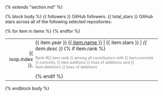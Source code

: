 {% extends "section.md" %}

{% block body %}
{{ followers }} GitHub followers.
{{ total_stars }} GitHub stars across all of the following selected repositories:

<table class="table table-hover">
{% for item in items %}
<tr>
  <td align='right' style='padding-right:0;padding-left:0;'>{{ loop.index }}.</td>
  <td>
    <span class='cvdate'>{{ item.year }}</span>
    <a href="{{ item.repo_url }}">{{ item.name }}</a> |
    <i class="fa fas fa-star"></i> {{ item.stars }} |
    <em>{{ item.desc }}</em>
    {% if item.rank %}
    <br><p style="color:grey;font-size:0.8rem">Rank #{{ item.rank }} among all contributors with {{ item.commits }} commits, {{ item.additons }} lines of additions and {{ item.deletions }} lines of deletions</p>
    {% endif %}
    <!-- {% if item.url %} -->
    <!--     <a href="{{ item.url }}">{{ item.name }}</a> {{ item.details }} -->
    <!-- {% else %} -->
    <!--     {{ item.name }} {{item.details }} -->
    <!-- {% endif %} -->
  </td>
</tr>
{% endfor %}
</table>
{% endblock body %}
